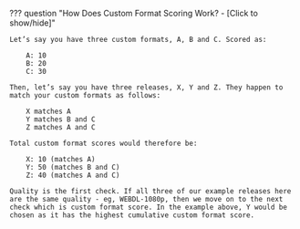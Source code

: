 <!-- markdownlint-disable MD041-->
??? question "How Does Custom Format Scoring Work? - [Click to show/hide]"

    Let’s say you have three custom formats, A, B and C. Scored as:

        A: 10
        B: 20
        C: 30

    Then, let’s say you have three releases, X, Y and Z. They happen to match your custom formats as follows:

        X matches A
        Y matches B and C
        Z matches A and C

    Total custom format scores would therefore be:

        X: 10 (matches A)
        Y: 50 (matches B and C)
        Z: 40 (matches A and C)

    Quality is the first check. If all three of our example releases here are the same quality - eg, WEBDL-1080p, then we move on to the next check which is custom format score. In the example above, Y would be chosen as it has the highest cumulative custom format score.
<!-- markdownlint-enable MD041-->
